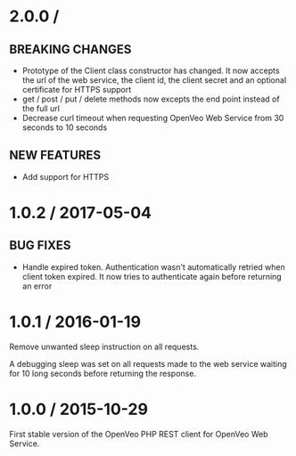 # 2.0.0 /

## BREAKING CHANGES

- Prototype of the Client class constructor has changed. It now accepts the url of the web service, the client id, the client secret and an optional certificate for HTTPS support
- get / post / put / delete methods now excepts the end point instead of the full url
- Decrease curl timeout when requesting OpenVeo Web Service from 30 seconds to 10 seconds

## NEW FEATURES

- Add support for HTTPS

# 1.0.2 / 2017-05-04

## BUG FIXES

- Handle expired token. Authentication wasn't automatically retried when client token expired. It now tries to authenticate again before returning an error

# 1.0.1 / 2016-01-19

Remove unwanted sleep instruction on all requests.

A debugging sleep was set on all requests made to the web service waiting for 10 long seconds before returning
the response.

# 1.0.0 / 2015-10-29

First stable version of the OpenVeo PHP REST client for OpenVeo Web Service.
